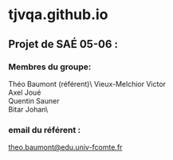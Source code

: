 # tjvqa.github.io

## Projet de SAÉ 05-06 :

### Membres du groupe:

Théo Baumont (référent)\ 
Vieux-Melchior Victor\
Axel Joué\
Quentin Sauner\
Bitar Johan\

### email du référent : 
theo.baumont@edu.univ-fcomte.fr

                          
